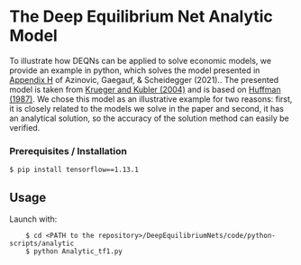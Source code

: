 # The Deep Equilibrium Net Analytic Model

To illustrate how DEQNs can be applied to solve economic models, we provide an example in python, which solves the model presented in [Appendix H](https://papers.ssrn.com/sol3/papers.cfm?abstract_id=3393482) of Azinovic, Gaegauf, & Scheidegger (2021)..
The presented model is taken from [Krueger and Kubler (2004)](https://www.sciencedirect.com/science/article/pii/S0165188903001118) and is based on [Huffman (1987)](https://www.journals.uchicago.edu/doi/10.1086/261445). We chose this model as an illustrative example for two reasons: first, it is closely related to the models we solve in the paper and second, it has an analytical solution, so the accuracy of the solution method can easily be verified.

### Prerequisites / Installation

```shell
$ pip install tensorflow==1.13.1
```

## Usage
Launch with:
```shell
    $ cd <PATH to the repository>/DeepEquilibriumNets/code/python-scripts/analytic
    $ python Analytic_tf1.py
```
